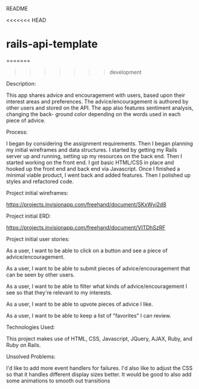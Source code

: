 README

<<<<<<< HEAD

# rails-api-template
=======
>>>>>>> development

Description:

This app shares advice and encouragement with users, based upon their interest
areas and preferences. The advice/encouragement is authored by other users and
stored on the API. The app also features sentiment analysis, changing the back-
ground color depending on the words used in each piece of advice.

Process:

I began by considering the assignment requirements. Then I began planning my
initial wireframes and data structures. I started by getting my Rails server up
and running, setting up my resources on the back end. Then I started working on
the front end. I got basic HTML/CSS in place and hooked up the front end and
back end via Javascript. Once I finished a minimal viable product, I went back
and added features. Then I polished up styles and refactored code.


Project initial wireframes:

https://projects.invisionapp.com/freehand/document/SKxWyi2d8

Project initial ERD:

https://projects.invisionapp.com/freehand/document/VITDhSzRF


Project initial user stories:

As a user, I want to be able to click on a button and see a piece of
advice/encouragement.

As a user, I want to be able to submit pieces of advice/encouragement that can
be seen by other users.

As a user, I want to be able to filter what kinds of advice/encouragement I see
so that they're relevant to my interests.

As a user, I want to be able to upvote pieces of advice I like.

As a user, I want to be able to keep a list of "favorites" I can review.


Technologies Used:

This project makes use of HTML, CSS, Javascript, JQuery, AJAX, Ruby, and Ruby
on Rails.


Unsolved Problems:

I'd like to add more event handlers for failures. I'd also like to adjust the
CSS so that it handles different display sizes better. It would be good to also
add some animations to smooth out transitions
